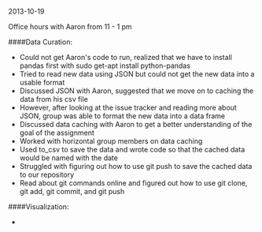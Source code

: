 2013-10-19


Office hours with Aaron from 11 - 1 pm

####Data Curation:

* Could not get Aaron's code to run, realized that we have to install pandas first with sudo get-apt install python-pandas
* Tried to read new data using JSON but could not get the new data into a usable format
* Discussed JSON with Aaron, suggested that we move on to caching the data from his csv file
* However, after looking at the issue tracker and reading more about JSON, group was able to format the new data into a data frame
* Discussed data caching with Aaron to get a better understanding of the goal of the assignment
* Worked with horizontal group members on data caching
* Used to_csv to save the data and wrote code so that the cached data would be named with the date
* Struggled with figuring out how to use git push to save the cached data to our repository
* Read about git commands online and figured out how to use git clone, git add, git commit, and git push

####Visualization:

* 
